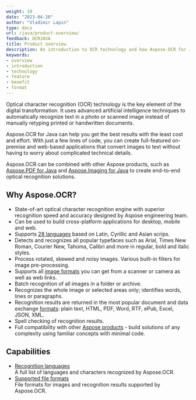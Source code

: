 ```yaml
---
weight: 10
date: "2023-04-20"
author: "Vladimir Lapin"
type: docs
url: /java/product-overview/
feedback: OCRJAVA
title: Product overview
description: An introduction to OCR technology and how Aspose.OCR for Java can help you use it for your day-to-day business needs.
keywords:
- overview
- introduction
- technology
- feature
- benefit
- format
---
```


Optical character recognition (OCR) technology is the key element of the digital transformation. It uses advanced artificial intelligence techniques to automatically recognize text in a photo or scanned image instead of manually retyping printed or handwritten documents.

Aspose.OCR for Java can help you get the best results with the least cost and effort. With just a few lines of code, you can create full-featured on-premise and web-based applications that convert images to text without having to worry about complicated technical details.

Aspose.OCR can be combined with other Aspose products, such as [Aspose.PDF for Java](https://products.aspose.com/pdf/java/) and [Aspose.Imaging for Java](https://products.aspose.com/imaging/java/) to create end-to-end optical recognition solutions.

## Why Aspose.OCR?

- State-of-art optical character recognition engine with superior recognition speed and accuracy designed by Aspose engineering team.
- Can be used to build cross-platform applications for desktop, mobile and web.
- Supports [28 languages](/ocr/java/recognition-languages/) based on Latin, Cyrillic and Asian scrips.
- Detects and recognizes all popular typefaces such as Arial, Times New Roman, Courier New, Tahoma, Calibri and more in regular, bold and italic styles.
- Process rotated, skewed and noisy images. Various built-in filters for image pre-processing.
- Supports all [image formats](/ocr/java/supported-file-formats/) you can get from a scanner or camera as well as web links.
- Batch recognition of all images in a folder or archive.
- Recognizes the whole image or selected areas only; identifies words, lines or paragraphs.
- Recognition results are returned in the most popular document and data exchange [formats](/ocr/java/supported-file-formats/): plain text, HTML, PDF, Word, RTF, ePub, Excel, JSON, XML.
- Spell checking of recognition results.
- Full compatibility with other [Aspose products](https://products.aspose.com/) - build solutions of any complexity using familiar concepts with minimal code.

## Capabilities

- [Recognition languages](/ocr/java/recognition-languages/)  
  A full list of languages and characters recognized by Aspose.OCR.
- [Supported file formats](/ocr/java/supported-file-formats/)  
  File formats for images and recognition results supported by Aspose.OCR.
